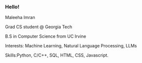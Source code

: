 ### Hello!

<p>Maleeha Imran</p>
<p>Grad CS student @ Georgia Tech</p>
<p>B.S in Computer Science from UC Irvine</p>
<p>Interests: Machine Learning, Natural Language Processing, LLMs</p>
<p>Skills:Python, C/C++, SQL, HTML, CSS, Javascript.</p>

